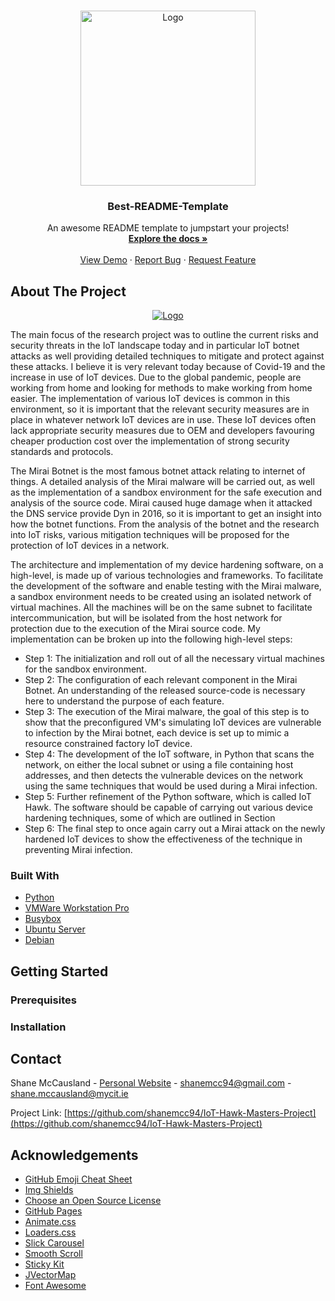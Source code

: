 <!--
*** Thanks for checking out the Best-README-Template. If you have a suggestion
*** that would make this better, please fork the repo and create a pull request
*** or simply open an issue with the tag "enhancement".
*** Thanks again! Now go create something AMAZING! :D
-->



<!-- PROJECT SHIELDS -->
<!--
*** I'm using markdown "reference style" links for readability.
*** Reference links are enclosed in brackets [ ] instead of parentheses ( ).
*** See the bottom of this document for the declaration of the reference variables
*** for contributors-url, forks-url, etc. This is an optional, concise syntax you may use.
*** https://www.markdownguide.org/basic-syntax/#reference-style-links
***[![Contributors][contributors-shield]][contributors-url]
***[![Forks][forks-shield]][forks-url]
***[![Stargazers][stars-shield]][stars-url]
***[![Issues][issues-shield]][issues-url]
***[![MIT License][license-shield]][license-url]
***[![LinkedIn][linkedin-shield]][linkedin-url]



<!-- PROJECT LOGO -->
<br />
<p align="center">
  <a href="https://www.mtu.ie/">
    <img src="https://marketing.cit.ie/contentfiles/images/MTU/Logos/MTU-social-Profile-Logo.jpg" alt="Logo" width="280" height="280">
  </a>

  <h3 align="center">Best-README-Template</h3>

  <p align="center">
    An awesome README template to jumpstart your projects!
    <br />
    <a href="https://github.com/othneildrew/Best-README-Template"><strong>Explore the docs »</strong></a>
    <br />
    <br />
    <a href="https://github.com/othneildrew/Best-README-Template">View Demo</a>
    ·
    <a href="https://github.com/othneildrew/Best-README-Template/issues">Report Bug</a>
    ·
    <a href="https://github.com/othneildrew/Best-README-Template/issues">Request Feature</a>
  </p>
</p>



<!-- 
<details open="open">
  <summary>Table of Contents</summary>
  <ol>
    <li>
      <a href="#about-the-project">About The Project</a>
      <ul>
        <li><a href="#built-with">Built With</a></li>
      </ul>
    </li>
    <li>
      <a href="#getting-started">Getting Started</a>
      <ul>
        <li><a href="#prerequisites">Prerequisites</a></li>
        <li><a href="#installation">Installation</a></li>
      </ul>
    </li>
    <li><a href="#usage">Usage</a></li>
    <li><a href="#roadmap">Roadmap</a></li>
    <li><a href="#contributing">Contributing</a></li>
    <li><a href="#contact">Contact</a></li>
    <li><a href="#acknowledgements">Acknowledgements</a></li>
  </ol>
</details>
TABLE OF CONTENTS -->


<!-- ABOUT THE PROJECT -->
## About The Project


<p align="center">
<a href="https://www.mtu.ie/">
    <img src="https://shanemccausland.com/wp-content/uploads/2021/08/iot_hawk_logo.png" alt="Logo" >
  </a>
</p>

The main focus of the research project was to outline the current risks and security threats in the IoT landscape today and in particular IoT botnet attacks as well providing detailed techniques to mitigate and protect against these attacks. I believe it is very relevant today because of Covid-19 and the increase in use of IoT devices. Due to the global pandemic, people are working from home and looking for methods to make working from home easier. The implementation of various IoT devices is common in this environment, so it is important that the relevant security measures are in place in whatever network IoT devices are in use. These IoT devices often lack appropriate security measures due to OEM and developers favouring cheaper production cost over the implementation of strong security standards and protocols. 

The Mirai Botnet is the most famous botnet attack relating to internet of things. A detailed analysis of the Mirai malware will be carried out, as well as the implementation of a sandbox environment for the safe execution and analysis of the source code. Mirai caused huge damage when it attacked the DNS service provide Dyn in 2016, so it is important to get an insight into how the botnet functions. From the analysis of the botnet and the research into IoT risks, various mitigation techniques will be proposed for the protection of IoT devices in a network.

The architecture and implementation of my device hardening software, on a high-level, is made up of various technologies and frameworks. To facilitate the development of the software and enable testing with the Mirai malware, a sandbox environment needs to be created using an isolated network of virtual machines. All the machines will be on the same subnet to facilitate intercommunication, but will be isolated from the host network for protection due to the execution of the Mirai source code. My implementation can be broken up into the following high-level steps:
* Step 1: The initialization and roll out of all the necessary virtual machines for the sandbox environment.
* Step 2: The configuration of each relevant component in the Mirai Botnet. An understanding of the released source-code is necessary here to understand the purpose of each     feature.
* Step 3: The execution of the Mirai malware, the goal of this step is to show that the preconfigured VM's simulating IoT devices are vulnerable to infection by the Mirai botnet, each device is set up to mimic a resource constrained factory IoT device.
* Step 4: The development of the IoT software, in Python that scans the network, on either the local subnet or using a file containing host addresses, and then detects the vulnerable devices on the network using the same techniques that would be used during a Mirai infection.
* Step 5: Further refinement of the Python software, which is called IoT Hawk. The software should be capable of carrying out various device hardening techniques, some of which are outlined in Section
* Step 6: The final step to once again carry out a Mirai attack on the newly hardened IoT devices to show the effectiveness of the technique in preventing Mirai infection.




### Built With


* [Python](https://www.python.org/)
* [VMWare Workstation Pro](https://jquery.com)
* [Busybox](https://www.busybox.net/) 
* [Ubuntu Server](https://ubuntu.com/download/server)
* [Debian](https://www.debian.org/)






<!-- GETTING STARTED -->
## Getting Started

<!---This is an example of how you may give instructions on setting up your project locally.
To get a local copy up and running follow these simple example steps.-->

### Prerequisites


### Installation

<!---1. Get a free API Key at [https://example.com](https://example.com)
2. Clone the repo
   ```sh
   git clone https://github.com/your_username_/Project-Name.git
   ```
3. Install NPM packages
   ```sh
   npm install
   ```
4. Enter your API in `config.js`
   ```JS
   const API_KEY = 'ENTER YOUR API';
   ```
-->



<!-- USAGE EXAMPLES -->
<!---## Usage

Use this space to show useful examples of how a project can be used. Additional screenshots, code examples and demos work well in this space. You may also link to more resources.

_For more examples, please refer to the [Documentation](https://example.com)_-->



<!-- ROADMAP -->
<!---## Roadmap

See the [open issues](https://github.com/othneildrew/Best-README-Template/issues) for a list of proposed features (and known issues).-->



<!-- CONTRIBUTING -->
<!---## Contributing

Contributions are what make the open source community such an amazing place to be learn, inspire, and create. Any contributions you make are **greatly appreciated**.

1. Fork the Project
2. Create your Feature Branch (`git checkout -b feature/AmazingFeature`)
3. Commit your Changes (`git commit -m 'Add some AmazingFeature'`)
4. Push to the Branch (`git push origin feature/AmazingFeature`)
5. Open a Pull Request-->



<!-- LICENSE -->
<!---## License

Distributed under the MIT License. See `LICENSE` for more information.



<!-- CONTACT -->
## Contact

Shane McCausland - [Personal Website](https://shanemccausland.com/) - shanemcc94@gmail.com - shane.mccausland@mycit.ie

Project Link: [https://github.com/shanemcc94/IoT-Hawk-Masters-Project](https://github.com/shanemcc94/IoT-Hawk-Masters-Project)



<!-- ACKNOWLEDGEMENTS -->
## Acknowledgements
* [GitHub Emoji Cheat Sheet](https://www.webpagefx.com/tools/emoji-cheat-sheet)
* [Img Shields](https://shields.io)
* [Choose an Open Source License](https://choosealicense.com)
* [GitHub Pages](https://pages.github.com)
* [Animate.css](https://daneden.github.io/animate.css)
* [Loaders.css](https://connoratherton.com/loaders)
* [Slick Carousel](https://kenwheeler.github.io/slick)
* [Smooth Scroll](https://github.com/cferdinandi/smooth-scroll)
* [Sticky Kit](http://leafo.net/sticky-kit)
* [JVectorMap](http://jvectormap.com)
* [Font Awesome](https://fontawesome.com)





<!-- MARKDOWN LINKS & IMAGES -->
<!-- https://www.markdownguide.org/basic-syntax/#reference-style-links -->
[contributors-shield]: https://img.shields.io/github/contributors/othneildrew/Best-README-Template.svg?style=for-the-badge
[contributors-url]: https://github.com/othneildrew/Best-README-Template/graphs/contributors
[forks-shield]: https://img.shields.io/github/forks/othneildrew/Best-README-Template.svg?style=for-the-badge
[forks-url]: https://github.com/othneildrew/Best-README-Template/network/members
[stars-shield]: https://img.shields.io/github/stars/othneildrew/Best-README-Template.svg?style=for-the-badge
[stars-url]: https://github.com/othneildrew/Best-README-Template/stargazers
[issues-shield]: https://img.shields.io/github/issues/othneildrew/Best-README-Template.svg?style=for-the-badge
[issues-url]: https://github.com/othneildrew/Best-README-Template/issues
[license-shield]: https://img.shields.io/github/license/othneildrew/Best-README-Template.svg?style=for-the-badge
[license-url]: https://github.com/othneildrew/Best-README-Template/blob/master/LICENSE.txt
[linkedin-shield]: https://img.shields.io/badge/-LinkedIn-black.svg?style=for-the-badge&logo=linkedin&colorB=555
[linkedin-url]: https://linkedin.com/in/othneildrew
[product-screenshot]: images/screenshot.png
